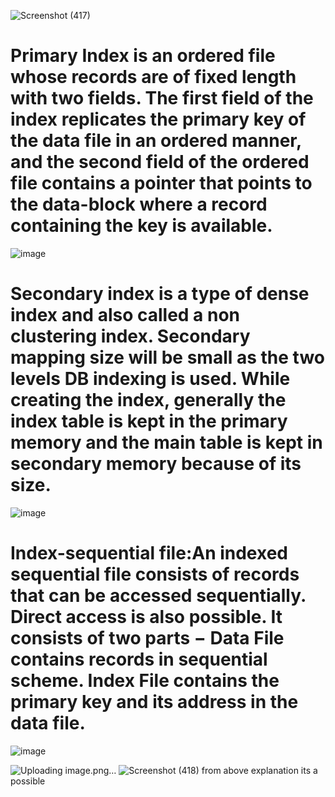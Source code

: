 ![Screenshot (417)](https://user-images.githubusercontent.com/89120960/204847966-8a5c501b-dc96-43e8-8c08-65e482f022f4.png)

<div><h1>Primary Index is an ordered file whose records are of fixed length with two fields. The first field of the index replicates the primary key of the data file in an ordered manner, and the second field of the ordered file 
  contains a pointer that points to the data-block where a record containing the key is available. </h1></div>
  
![image](https://user-images.githubusercontent.com/89120960/204848457-851731b1-20f8-4201-92a0-8fb78c50e9e5.png)

<div><h1>Secondary index is a type of dense index and also called a non clustering index. Secondary mapping size will be small as the two levels DB indexing is used.
  While creating the index, generally the index table is kept in the primary memory and the main table is kept in secondary memory because of its size.</h1></div>
  
![image](https://user-images.githubusercontent.com/89120960/204849085-90cfaef8-2f9b-456d-bf96-8f0e58bd756a.png)

<div><h1>Index-sequential file:An indexed sequential file consists of records that can be accessed sequentially. Direct access is also possible. It consists of two parts 
  − Data File contains records in sequential scheme. Index File contains the primary key and its address in the data file.</h1></div>

![image](https://user-images.githubusercontent.com/89120960/204849578-9d34a385-3963-4211-92ce-0fa2262c8592.png)

![Uploading image.png…]()
![Screenshot (418)](https://user-images.githubusercontent.com/89120960/204849973-f57cbef3-f9d0-4209-98aa-16fb0cf087c5.png)
<h> from above explanation its a possible</h>

